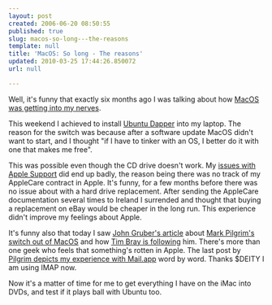 ```yaml
---
layout: post
created: 2006-06-20 08:50:55
published: true
slug: macos-so-long---the-reasons
template: null
title: 'MacOS: So long - The reasons'
updated: 2010-03-25 17:44:26.850072
url: null

---
```


Well, it's funny that exactly six months ago I was talking about how [MacOS was getting into my nerves][0].


This weekend I achieved to install [Ubuntu Dapper][1] into my laptop. The reason for the switch was because after a software update MacOS didn't want to start, and I thought "if I have to tinker with an OS, I better do it with one that makes me free".

[0]: http://ignacio.torresmasdeu.name/articles/2005/12/20/self-mac-detach
[1]: http://www.ubuntu.com/

This was possible even though the CD drive doesn't work. My [issues with Apple Support][2] did end up badly, the reason being there was no track of my AppleCare contract in Apple. It's funny, for a few months before there was no issue about with a hard drive replacement. After sending the AppleCare documentation several times to Ireland I surrended and thought that buying a replacement on eBay would be cheaper in the long run. This experience didn't improve my feelings about Apple.

It's funny also that today I saw [John Gruber's article][3] about [Mark Pilgrim's switch out of MacOS][4] and how [Tim Bray is following][5] him. There's more than one geek who feels that something's rotten in Apple. The last post by [Pilgrim depicts my experience with Mail.app][6] word by word. Thanks $DEITY I am using IMAP now.

Now it's a matter of time for me to get everything I have on the iMac into DVDs, and test if it plays ball with Ubuntu too.

[2]: http://ignacio.torresmasdeu.name/articles/2006/04/09/losing-my-religion
[3]: http://daringfireball.net/2006/06/and_oranges
[4]: http://diveintomark.org/archives/2006/06/02/when-the-bough-breaks
[5]: http://www.tbray.org/ongoing/When/200x/2006/06/15/Switch-From-Mac
[6]: http://diveintomark.org/archives/2006/06/16/juggling-oranges
